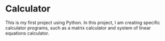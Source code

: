 # Calculator
This is my first project using Python. In this project, I am creating specific calculator programs, such as a matrix calculator and system of linear equations calculator.
